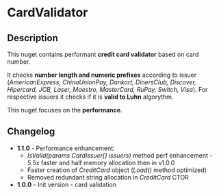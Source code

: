# CardValidator
## Description
This nuget contains performant **credit card validator** based on card number.

It checks **number length and numeric prefixes** according to issuer (*AmericanExpress, ChinaUnionPay, Dankort, DinersClub, Discover, Hipercard, JCB, Laser, Maestro, MasterCard, RuPay, Switch, Visa*). For respective issuers it checks if it is **valid to Luhn** algorythm.

This nuget focuses on the **performance**. 

## Changelog
- **1.1.0** - Performance enhancement: 
  - *IsValid(params CardIssuer[] issuers)* method perf enhancement - 5.5x faster and half memory allocation then in v1.0.0
  - Faster creation of *CreditCard* object (*Load()* method optimized)
  - Removed redundant string allocation in *CreditCard* CTOR
- **1.0.0** - Init version - card validation
